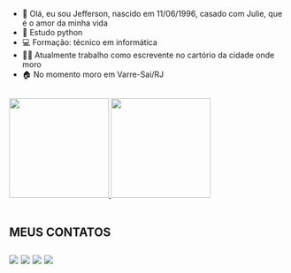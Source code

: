 - 👋 Olá, eu sou Jefferson, nascido em 11/06/1996, casado com Julie, que é o amor da minha vida
- 🌱 Estudo python
- 💻 Formação: técnico em informática
- ✍🏻 Atualmente trabalho como escrevente no cartório da cidade onde moro
- 🏠 No momento moro em Varre-Sai/RJ
##
<div>
  <a href= "https://github.com/settings/jeffersonabreu02">
  <img height="180em" src="https://github-readme-stats.vercel.app/api?username=jefferson02&show_icons=true&theme=dark"/>
  <img height="180em" src="https://github-readme-stats.vercel.app/api/top-langs/?username=jeffersonabreu02&layout=donut&theme=dark"/>
  </a>
</div>

<div style="display: inline_block"><br>
  
<div>
  <h2>MEUS CONTATOS
  <br>
  <br>
  <a href= "https://wa.me/5528999147917"><img src=https://img.shields.io/badge/WhatsApp-25D366?style=for-the-badge&logo=whatsapp&logoColor=white></a>
  <a href= "https://t.me/+5528999147917"><img src="https://img.shields.io/badge/Telegram-2CA5E0?style=for-the-badge&logo=telegram&logoColor=white"></a>
  <a href= "https://www.linkedin.com/in/jefferson-valim-de-abreu-1b5502182?lipi=urn%3Ali%3Apage%3Ad_flagship3_profile_view_base_contact_details%3BZxWenlr6RAuRRBqgY62Mgg%3D%3D"><img src="https://img.shields.io/badge/LinkedIn-0077B5?style=for-the-badge&logo=linkedin&logoColor=white"></a>
  <a href= "mailto:jeffersonvd33@gmail.com"><img src="https://img.shields.io/badge/Gmail-D14836?style=for-the-badge&logo=gmail&logoColor=white"></a>
</div>
